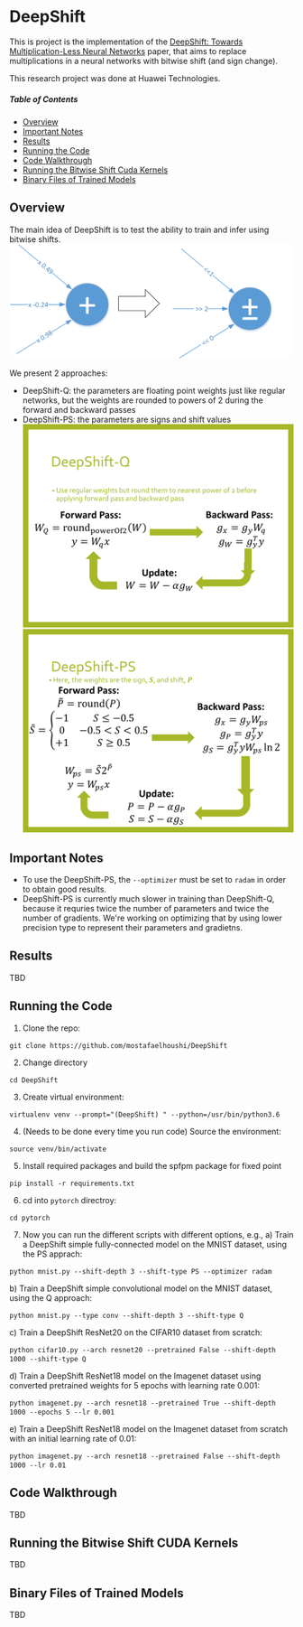 # DeepShift
This is project is the implementation of the [DeepShift: Towards Multiplication-Less Neural Networks](https://arxiv.org/abs/1905.13298) paper, that aims to replace multiplications in a neural networks with bitwise shift (and sign change).

This research project was done at Huawei Technologies.

##### Table of Contents  
- [Overview](#overview)
- [Important Notes](#important-notes) 
- [Results](#results)
- [Running the Code](#running-the-code)
- [Code Walkthrough](#code-walkthrough)
- [Running the Bitwise Shift Cuda Kernels](#running-the-bitwise-shift-cuda-kernels)
- [Binary Files of Trained Models](#binary-files-of-trained-models)


## Overview
The main idea of DeepShift is to test the ability to train and infer using bitwise shifts.
![Main Concept of DeepShift](docs/mac2sac.png)

We present 2 approaches: 
- DeepShift-Q: the parameters are floating point weights just like regular networks, but the weights are rounded to powers of 2 during the forward and backward passes
- DeepShift-PS: the parameters are signs and shift values
![DeepShift-Q](docs/deepshift-q.png)
![DeepShift-PS](docs/deepshift-ps.png)

## Important Notes
- To use the DeepShift-PS, the `--optimizer` must be set to `radam` in order to obtain good results.
- DeepShift-PS is currently much slower in training than DeepShift-Q, because it requries twice the number of parameters and twice the number of gradients. We're working on optimizing that by using lower precision type to represent their parameters and gradietns.

## Results
TBD

## Running the Code
1. Clone the repo:
```
git clone https://github.com/mostafaelhoushi/DeepShift
```

2. Change directory
```
cd DeepShift
```
3. Create virtual environment: 
```
virtualenv venv --prompt="(DeepShift) " --python=/usr/bin/python3.6
```
4. (Needs to be done every time you run code) Source the environment:
```
source venv/bin/activate
```
5. Install required packages and build the spfpm package for fixed point
```
pip install -r requirements.txt
```
6. cd into `pytorch` directroy:
```
cd pytorch
```
7. Now you can run the different scripts with different options, e.g.,
a) Train a DeepShift simple fully-connected model on the MNIST dataset, using the PS apprach:
```
python mnist.py --shift-depth 3 --shift-type PS --optimizer radam
```
b) Train a DeepShift simple convolutional model on the MNIST dataset, using the Q approach:
```
python mnist.py --type conv --shift-depth 3 --shift-type Q 
```
c) Train a DeepShift ResNet20 on the CIFAR10 dataset from scratch:
```
python cifar10.py --arch resnet20 --pretrained False --shift-depth 1000 --shift-type Q 
```
d) Train a DeepShift ResNet18 model on the Imagenet dataset using converted pretrained weights for 5 epochs with learning rate 0.001:
```
python imagenet.py --arch resnet18 --pretrained True --shift-depth 1000 --epochs 5 --lr 0.001
```
e) Train a DeepShift ResNet18 model on the Imagenet dataset from scratch with an initial learning rate of 0.01:
```
python imagenet.py --arch resnet18 --pretrained False --shift-depth 1000 --lr 0.01
```

## Code Walkthrough
TBD
    
## Running the Bitwise Shift CUDA Kernels
TBD

## Binary Files of Trained Models
TBD
